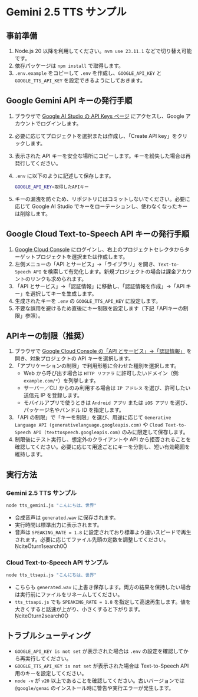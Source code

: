 # Gemini 2.5 TTS サンプル

## 事前準備

1. Node.js 20 以降を利用してください。`nvm use 23.11.1` などで切り替え可能です。
2. 依存パッケージは `npm install` で取得します。
3. `.env.example` をコピーして `.env` を作成し、`GOOGLE_API_KEY` と `GOOGLE_TTS_API_KEY` を設定できるようにしておきます。

## Google Gemini API キーの発行手順

1. ブラウザで [Google AI Studio の API Keys ページ](https://aistudio.google.com/apikey) にアクセスし、Google アカウントでログインします。
2. 必要に応じてプロジェクトを選択または作成し、「Create API key」をクリックします。
3. 表示された API キーを安全な場所にコピーします。キーを紛失した場合は再発行してください。
4. `.env` に以下のように記述して保存します。

   ```bash
   GOOGLE_API_KEY=取得したAPIキー
   ```

5. キーの漏洩を防ぐため、リポジトリにはコミットしないでください。必要に応じて Google AI Studio でキーをローテーションし、使わなくなったキーは削除します。

## Google Cloud Text-to-Speech API キーの発行手順

1. [Google Cloud Console](https://console.cloud.google.com/) にログインし、右上のプロジェクトセレクタからターゲットプロジェクトを選択または作成します。
2. 左側メニューの「API とサービス」→「ライブラリ」を開き、`Text-to-Speech API` を検索して有効化します。新規プロジェクトの場合は課金アカウントのリンクも求められます。
3. 「API とサービス」→「認証情報」に移動し、「認証情報を作成」→「API キー」を選択してキーを生成します。
4. 生成されたキーを `.env` の `GOOGLE_TTS_API_KEY` に設定します。
5. 不要な誤用を避けるため直後にキー制限を設定します（下記「APIキーの制限」参照）。

## APIキーの制限（推奨）

1. ブラウザで [Google Cloud Console の「API とサービス」→「認証情報」](https://console.cloud.google.com/apis/credentials) を開き、対象プロジェクトの API キーを選択します。
2. 「アプリケーションの制限」で利用形態に合わせた種別を選択します。
   - Web から呼び出す場合は `HTTP リファラ` に許可したいドメイン（例: `example.com/*`）を列挙します。
   - サーバー／CLI からのみ利用する場合は `IP アドレス` を選び、許可したい送信元 IP を登録します。
   - モバイルアプリで使うときは `Android アプリ` または `iOS アプリ` を選び、パッケージ名やバンドル ID を指定します。
3. 「API の制限」で「キーを制限」を選び、用途に応じて `Generative Language API (generativelanguage.googleapis.com)` や `Cloud Text-to-Speech API (texttospeech.googleapis.com)` のみに限定して保存します。
4. 制限後にテスト実行し、想定外のクライアントや API から拒否されることを確認してください。必要に応じて用途ごとにキーを分割し、短い有効範囲を維持します。

## 実行方法

### Gemini 2.5 TTS サンプル

```bash
node tts_gemini.js "こんにちは、世界"
```

- 合成音声は `generated.wav` に保存されます。
- 実行時間は標準出力に表示されます。
- 音声は `SPEAKING_RATE = 1.8` に設定されており標準より速いスピードで再生されます。必要に応じてファイル先頭の定数を調整してください。citeturn1search0

### Cloud Text-to-Speech API サンプル

```bash
node tts_ttsapi.js "こんにちは、世界"
```

- こちらも `generated.wav` に上書き保存します。両方の結果を保持したい場合は実行前にファイルをリネームしてください。
- `tts_ttsapi.js` でも `SPEAKING_RATE = 1.8` を指定して高速再生します。値を大きくすると話速が上がり、小さくすると下がります。citeturn2search0

## トラブルシューティング

- `GOOGLE_API_KEY is not set` が表示された場合は `.env` の設定を確認してから再実行してください。
- `GOOGLE_TTS_API_KEY is not set` が表示された場合は Text-to-Speech API 用のキーを設定してください。
- `node -v` が `v20` 以上であることを確認してください。古いバージョンでは `@google/genai` のインストール時に警告や実行エラーが発生します。
